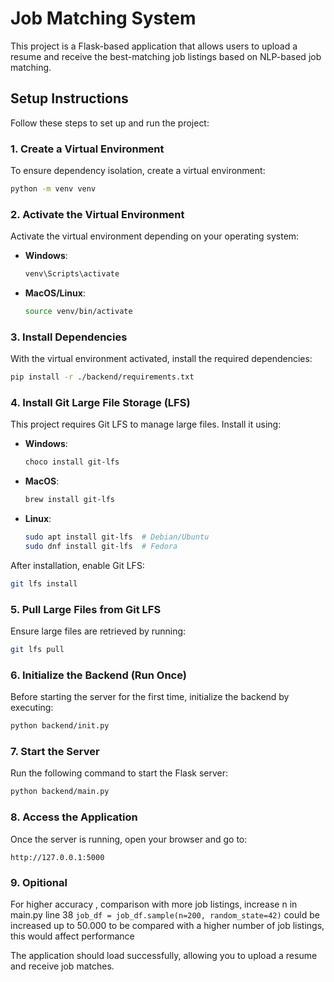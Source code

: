 # Job Matching System

This project is a Flask-based application that allows users to upload a resume and receive the best-matching job listings based on NLP-based job matching.

## Setup Instructions

Follow these steps to set up and run the project:

### 1. Create a Virtual Environment
To ensure dependency isolation, create a virtual environment:
```sh
python -m venv venv
```

### 2. Activate the Virtual Environment
Activate the virtual environment depending on your operating system:
- **Windows**:
  ```sh
  venv\Scripts\activate
  ```
- **MacOS/Linux**:
  ```sh
  source venv/bin/activate
  ```

### 3. Install Dependencies
With the virtual environment activated, install the required dependencies:
```sh
pip install -r ./backend/requirements.txt
```

### 4. Install Git Large File Storage (LFS)
This project requires Git LFS to manage large files. Install it using:
- **Windows**:
  ```sh
  choco install git-lfs
  ```
- **MacOS**:
  ```sh
  brew install git-lfs
  ```
- **Linux**:
  ```sh
  sudo apt install git-lfs  # Debian/Ubuntu
  sudo dnf install git-lfs  # Fedora
  ```
After installation, enable Git LFS:
```sh
git lfs install
```

### 5. Pull Large Files from Git LFS
Ensure large files are retrieved by running:
```sh
git lfs pull
```

### 6. Initialize the Backend (Run Once)
Before starting the server for the first time, initialize the backend by executing:
```sh
python backend/init.py
```

### 7. Start the Server
Run the following command to start the Flask server:
```sh
python backend/main.py
```

### 8. Access the Application
Once the server is running, open your browser and go to:
```
http://127.0.0.1:5000
```

### 9. Opitional
For higher accuracy , comparison with more job listings,
increase n in main.py line 38 ```job_df = job_df.sample(n=200, random_state=42)```
could be increased up to 50.000 to be compared with a higher number of job listings,
this would affect performance

The application should load successfully, allowing you to upload a resume and receive job matches.

